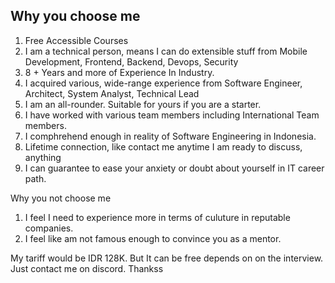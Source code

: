 ## Why you choose me

1. Free Accessible Courses
2. I am a technical person, means I can do extensible stuff from Mobile Development, Frontend, Backend, Devops, Security
3. 8 + Years and more of Experience In Industry.
4. I acquired various, wide-range experience from Software Engineer, Architect, System Analyst, Technical Lead
5. I am an all-rounder. Suitable for yours if you are a starter.
6. I have worked with various team members including International Team members.
7. I comphrehend enough in reality of Software Engineering in Indonesia.
8. Lifetime connection, like contact me anytime I am ready to discuss, anything
9. I can guarantee to ease your anxiety or doubt about yourself in IT career path.

Why you not choose me  
1. I feel I need to experience more in terms of culuture in reputable companies.
2. I feel like am not famous enough to convince you as a mentor.


My tariff would be IDR 128K. But It can be free depends on on the interview. Just contact me on discord. Thankss
